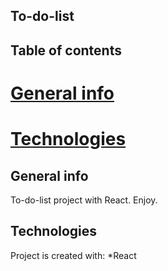 ## To-do-list

## Table of contents 
# [General info](#general-info)
# [Technologies](#technologies)

## General info
To-do-list project with React. Enjoy. 
## Technologies
Project is created with:
*React